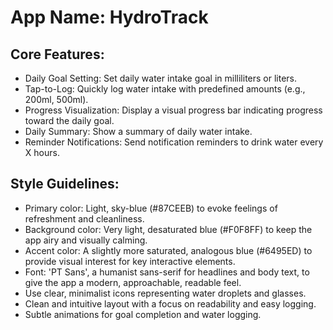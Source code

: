 # **App Name**: HydroTrack

## Core Features:

- Daily Goal Setting: Set daily water intake goal in milliliters or liters.
- Tap-to-Log: Quickly log water intake with predefined amounts (e.g., 200ml, 500ml).
- Progress Visualization: Display a visual progress bar indicating progress toward the daily goal.
- Daily Summary: Show a summary of daily water intake.
- Reminder Notifications: Send notification reminders to drink water every X hours.

## Style Guidelines:

- Primary color: Light, sky-blue (#87CEEB) to evoke feelings of refreshment and cleanliness.
- Background color: Very light, desaturated blue (#F0F8FF) to keep the app airy and visually calming.
- Accent color: A slightly more saturated, analogous blue (#6495ED) to provide visual interest for key interactive elements.
- Font: 'PT Sans', a humanist sans-serif for headlines and body text, to give the app a modern, approachable, readable feel.
- Use clear, minimalist icons representing water droplets and glasses.
- Clean and intuitive layout with a focus on readability and easy logging.
- Subtle animations for goal completion and water logging.